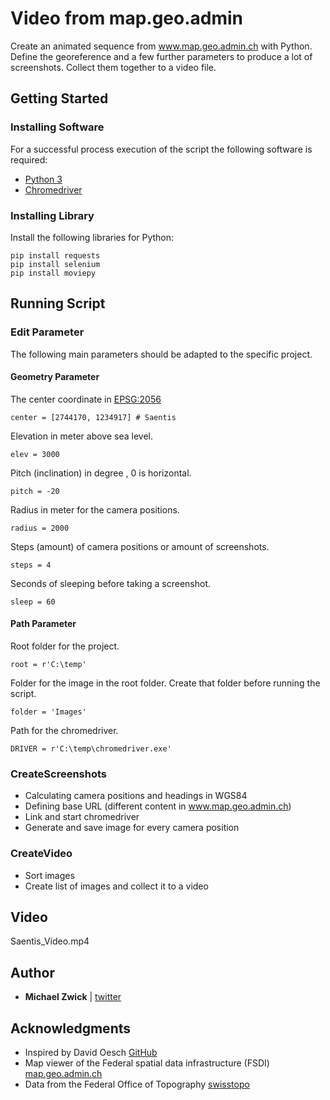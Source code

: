 
# Video from map.geo.admin

Create an animated sequence from www.map.geo.admin.ch with Python. Define the georeference and a few further parameters to produce a lot of screenshots. Collect them together to a video file.

## Getting Started

### Installing Software

For a successful process execution of the script the following software is required:
- [Python 3](https://www.python.org/downloads)
- [Chromedriver](http://chromedriver.chromium.org/downloads)

### Installing Library

Install the following libraries for Python:

```
pip install requests
pip install selenium
pip install moviepy
```

## Running Script

### Edit Parameter

The following main parameters should be adapted to the specific project.

#### Geometry Parameter
The center coordinate  in [EPSG:2056](http://spatialreference.org/ref/epsg/ch1903-lv95/)
```
center = [2744170, 1234917] # Saentis
```
Elevation in meter above sea level.
```
elev = 3000
```
Pitch (inclination) in degree , 0 is horizontal.
```
pitch = -20
```
Radius in meter for the camera positions.
```
radius = 2000
```
Steps (amount) of camera positions or amount of screenshots.
```
steps = 4
```
Seconds of sleeping before taking a screenshot.
```
sleep = 60
```

#### Path Parameter
Root folder for the project.
```
root = r'C:\temp'
```
Folder for the image in the root folder. Create that folder before running the script.
```
folder = 'Images'
```
Path for the chromedriver.
```
DRIVER = r'C:\temp\chromedriver.exe'
```

### CreateScreenshots

 - Calculating camera positions and headings in WGS84
 - Defining base URL (different content in www.map.geo.admin.ch)
 - Link and start chromedriver
 - Generate and save image for every camera position 

### CreateVideo

 - Sort images
 - Create list of images and collect it to a video

## Video

Saentis_Video.mp4

## Author

* **Michael Zwick** | [twitter](https://twitter.com/zwickmichael)


## Acknowledgments

* Inspired by David Oesch [GitHub](https://github.com/davidoesch)
* Map viewer of the Federal spatial data infrastructure (FSDI) [map.geo.admin.ch](https://github.com/davidoesch)
* Data from the Federal Office of Topography [swisstopo](https://swisstopo.ch)
